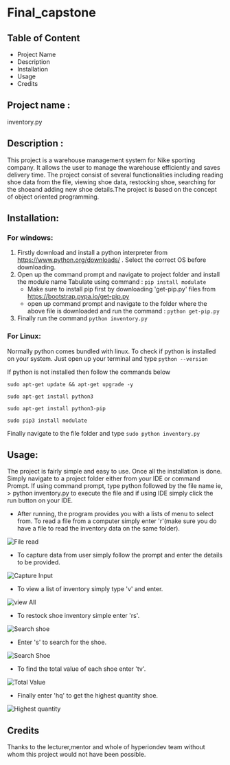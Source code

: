 # Final_capstone

## Table of Content
- Project Name
- Description
- Installation
- Usage
- Credits

## Project name :
inventory.py

## Description :
This project is a warehouse management system for Nike sporting company. It allows the user to manage the warehouse efficiently and saves delivery time.
The project consist of several functionalities including reading shoe data from the file, viewing shoe data, restocking shoe, searching for the shoeand adding new shoe details.The project is based on the concept of object oriented programming.

## Installation:
### For windows:
1. Firstly download and install a python interpreter from https://www.python.org/downloads/ . Select the correct OS before downloading.
2. Open up the command prompt and navigate to project folder and install the module name Tabulate using command  : `pip install modulate` 
   - Make sure to install pip first by downloading 'get-pip.py' files from https://bootstrap.pypa.io/get-pip.py 
   - open up command prompt and navigate to the folder where the above file is downloaded and run the command : `python get-pip.py`
3. Finally run the command `python inventory.py`
### For Linux:
Normally python comes bundled with linux. To check if python is installed on your system. Just open up your terminal and type
`python --version`

If python is not installed then follow the commands below

`sudo apt-get update && apt-get upgrade -y`

`sudo apt-get install python3`

`sudo apt-get install python3-pip`

`sudo pip3 install modulate`

Finally navigate to the file folder and type
`sudo python inventory.py`


## Usage:
The project is fairly simple and easy to use. Once all the installation is done. Simply navigate to a project folder either from your IDE or command Prompt.
If using command prompt, type python followed by the file name ie, > python inventory.py to execute the file and if using IDE simply click the run button on your IDE. 
- After running, the program provides you with a lists of menu to select from. To read a file from a computer simply enter 'r'(make sure you do have a file to read the inventory data on the same folder).

![File read](/read_file.jpg)
- To capture data from user simply follow the prompt and enter the details to be provided.
 
![Capture Input](/capture.jpg)
- To view a list of inventory simply type 'v' and enter.
 
![view All](/view_file.jpg)
- To restock shoe inventory simple enter 'rs'.
 
![Search shoe](/restock.jpg)
- Enter 's' to search for the shoe.

![Search Shoe](/search_shoe.jpg)
- To find the total value of each shoe enter 'tv'.
 
![Total Value](/read_file.jpg)
- Finally enter 'hq' to get the highest quantity shoe.
 
![Highest quantity](/read_file.jpg)

## Credits
Thanks to the lecturer,mentor and whole of hyperiondev team without whom this project would not have been possible.
